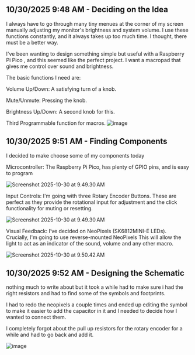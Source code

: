 <!--
  ===================    !!READ THIS NOTICE!!   ====================
  DO NOT edit this file manually. Your changes WILL BE OVERWRITTEN!
  This journal is auto generated and updated by Hack Club Blueprint.
  To edit this file, please edit your journal entries on Blueprint.
  ==================================================================
-->

## 10/30/2025 9:48 AM - Deciding on the Idea  

 I always have to go through many tiny menues at the corner of my screen manually adjusting my monitor's brightness and system volume. I use these functions constantly, and it always takes up too much time. I thought, there must be a better way.

I've been wanting to design something simple but useful with a Raspberry Pi Pico , and this seemed like the perfect project. I want a macropad that gives me control over sound and brightness.

The basic functions I need are:

Volume Up/Down: A satisfying turn of a knob.

Mute/Unmute: Pressing the knob.

Brightness Up/Down: A second knob for this.

Third Programmable function for macros.
![image](https://blueprint.hackclub.com/user-attachments/blobs/proxy/eyJfcmFpbHMiOnsiZGF0YSI6NjcxNSwicHVyIjoiYmxvYl9pZCJ9fQ==--b8d98af52c371c0e16aa0df980aeb73ae3c770e3/image.png)
  

## 10/30/2025 9:51 AM - Finding Components  

I decided to make choose some of my components today

Microcontroller: The Raspberry Pi Pico, has plenty of GPIO pins, and is easy to program

![Screenshot 2025-10-30 at 9.49.30 AM](https://blueprint.hackclub.com/user-attachments/blobs/proxy/eyJfcmFpbHMiOnsiZGF0YSI6NjcxNiwicHVyIjoiYmxvYl9pZCJ9fQ==--27939dc7d2dd91b6013b1f9287c33b942891f5e8/Screenshot%202025-10-30%20at%209.49.30%E2%80%AFAM.png)

Input Controls: I'm going with three Rotary Encoder Buttons. These are perfect as they provide the rotational input for adjustment and the click functionality for muting or resetting.

![Screenshot 2025-10-30 at 9.49.30 AM](https://blueprint.hackclub.com/user-attachments/blobs/proxy/eyJfcmFpbHMiOnsiZGF0YSI6NjcxNiwicHVyIjoiYmxvYl9pZCJ9fQ==--27939dc7d2dd91b6013b1f9287c33b942891f5e8/Screenshot%202025-10-30%20at%209.49.30%E2%80%AFAM.png)

Visual Feedback:
 I’ve decided on NeoPixels (SK6812MINI-E LEDs). Crucially, I'm going to use reverse-mounted NeoPixels This will allow the light to act as an indicator of the sound, volume and any other macro.

![Screenshot 2025-10-30 at 9.50.42 AM](https://blueprint.hackclub.com/user-attachments/blobs/proxy/eyJfcmFpbHMiOnsiZGF0YSI6NjcxNywicHVyIjoiYmxvYl9pZCJ9fQ==--7e398b5edc72e873c69297de6bbd076c6014c28a/Screenshot%202025-10-30%20at%209.50.42%E2%80%AFAM.png)
  

## 10/30/2025 9:52 AM - Designing the Schematic  

nothing much to write about but it took a while had to make sure i had the right resistors and had to find some of the symbols and footprints.

I had to redo the neopixels a couple times and ended up editing the symbol to make it easier to add the capacitor in it and I needed to decide how I wanted to connect them.

I completely forgot about the pull up resistors for the rotary encoder for a while and had to go back and add it.

![image](https://blueprint.hackclub.com/user-attachments/blobs/proxy/eyJfcmFpbHMiOnsiZGF0YSI6NjcxOCwicHVyIjoiYmxvYl9pZCJ9fQ==--6cad489d6799b5d63a4574b23902b2d6186e53ed/image.png)
  

